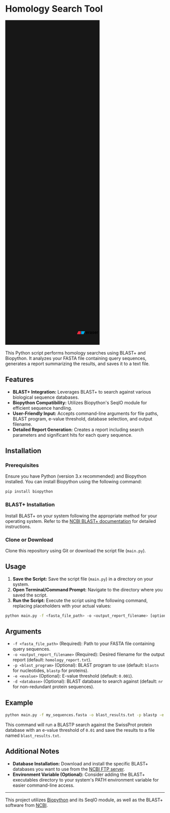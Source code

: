 # Homology Search Tool


![alt text](image.png)


This Python script performs homology searches using BLAST+ and Biopython. It analyzes your FASTA file containing query sequences, generates a report summarizing the results, and saves it to a text file.

## Features

- **BLAST+ Integration:** Leverages BLAST+ to search against various biological sequence databases.
- **Biopython Compatibility:** Utilizes Biopython's SeqIO module for efficient sequence handling.
- **User-Friendly Input:** Accepts command-line arguments for file paths, BLAST program, e-value threshold, database selection, and output filename.
- **Detailed Report Generation:** Creates a report including search parameters and significant hits for each query sequence.

## Installation

### Prerequisites

Ensure you have Python (version 3.x recommended) and Biopython installed. You can install Biopython using the following command:

```bash
pip install biopython
```

### BLAST+ Installation

Install BLAST+ on your system following the appropriate method for your operating system. Refer to the [NCBI BLAST+ documentation](https://www.ncbi.nlm.nih.gov/blast/) for detailed instructions.

### Clone or Download

Clone this repository using Git or download the script file (`main.py`).

## Usage

1. **Save the Script:** Save the script file (`main.py`) in a directory on your system.
2. **Open Terminal/Command Prompt:** Navigate to the directory where you saved the script.
3. **Run the Script:** Execute the script using the following command, replacing placeholders with your actual values:

```bash
python main.py -f <fasta_file_path> -o <output_report_filename> [optional arguments]
```

## Arguments

- `-f <fasta_file_path>` (Required): Path to your FASTA file containing query sequences.
- `-o <output_report_filename>` (Required): Desired filename for the output report (default: `homology_report.txt`).
- `-p <blast_program>` (Optional): BLAST program to use (default: `blastn` for nucleotides, `blastp` for proteins).
- `-e <evalue>` (Optional): E-value threshold (default: `0.001`).
- `-d <database>` (Optional): BLAST database to search against (default: `nr` for non-redundant protein sequences).

## Example

```bash
python main.py -f my_sequences.fasta -o blast_results.txt -p blastp -e 0.01 -d swissprot
```

This command will run a BLASTP search against the SwissProt protein database with an e-value threshold of `0.01` and save the results to a file named `blast_results.txt`.

## Additional Notes

- **Database Installation:** Download and install the specific BLAST+ databases you want to use from the [NCBI FTP server](https://www.ncbi.nlm.nih.gov/blast/).
- **Environment Variable (Optional):** Consider adding the BLAST+ executables directory to your system's PATH environment variable for easier command-line access.


---

This project utilizes [Biopython](https://biopython.org/) and its SeqIO module, as well as the BLAST+ software from [NCBI](https://www.ncbi.nlm.nih.gov/blast/).

